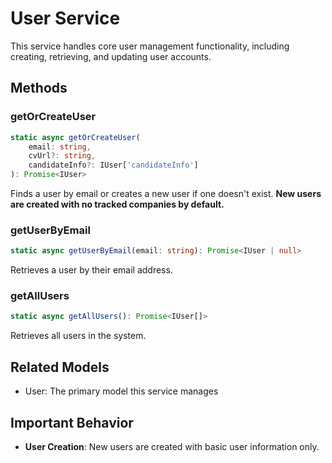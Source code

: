 # User Service

This service handles core user management functionality, including creating, retrieving, and updating user accounts.

## Methods

### getOrCreateUser

```typescript
static async getOrCreateUser(
    email: string,
    cvUrl?: string,
    candidateInfo?: IUser['candidateInfo']
): Promise<IUser>
```

Finds a user by email or creates a new user if one doesn't exist. **New users are created with no tracked companies by default.**

### getUserByEmail

```typescript
static async getUserByEmail(email: string): Promise<IUser | null>
```

Retrieves a user by their email address.

### getAllUsers

```typescript
static async getAllUsers(): Promise<IUser[]>
```

Retrieves all users in the system.

## Related Models

- User: The primary model this service manages

## Important Behavior

- **User Creation**: New users are created with basic user information only.
